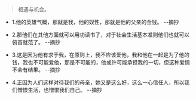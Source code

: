 >相遇与机会。

- 1.他的英雄气概，那就是我，他的奴性，那就是他的父亲的金钱。 --摘抄

- 2.那他们在其他方面就可以用功读书了，对于社会生活基本准则他们也就可以俯首就范了。 --摘抄

- 3.这是因为他有求于我，在原则上，我不应该爱他，我和他在一起是为了他的钱，我也不可能爱他，那是不可能的，他或许可能承担我的一切，但这种爱情不会有结果。 --摘抄

- 4.正因为人们这样对待我们的母亲，她又是这么好，这么一心信任人，所以我们憎恨生活，也憎恨我们自己。 --摘抄
